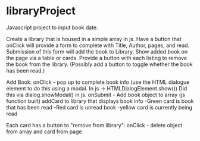 # libraryProject
Javascript project to input book date.

Create a library that is housed in a simple array in js.
Have a button that onClick will provide a form to complete with Title, Author, pages, and read.
Submission of this form will add the book to Library.
Show added book on the page via a table or cards.
Provide a button with each listing to remove the book from the library.
(Possibly add a button to toggle whether the book has been read.)

Add Book:
onClick - pop up to complete book info (use the HTML dialogue element to do this using a modal. In js -> HTMLDialogElement.show())
    Did this via dialog.showModal() in js. 
onSubmit - Add book object to array (js function built)
addCard to library that displays book info
-Green card is book that has been read
-Red card is unread book
-yellow card is currently being read

Each card has a button to "remove from library":
onClick - delete object from array and card from page